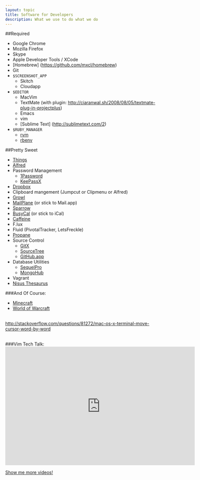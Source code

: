 ```yaml
---
layout: topic
title: Software for Developers
description: What we use to do what we do
---
```


##Required

* Google Chrome
* Mozilla Firefox
* Skype
* Apple Developer Tools / XCode
* [Homebrew] (https://github.com/mxcl/homebrew)
* Git
* `$SCREENSHOT_APP`
  * Skitch
  * Cloudapp
* `$EDITOR` 
  * MacVim
  * TextMate (with plugin: http://ciaranwal.sh/2008/08/05/textmate-plug-in-projectplus)
  * Emacs
  * vim
  * [Sublime Text] (http://sublimetext.com/2)
* `$RUBY_MANAGER`
  * [rvm](https://rvm.beginrescueend.com/rvm/install/)
  * [rbenv](https://github.com/sstephenson/rbenv)

##Pretty Sweet

* [Things](http://culturedcode.com/things/)
* [Alfred](http://www.alfredapp.com/)
* Password Management
  * [1Password](https://agilebits.com/onepassword)
  * [KeePassX](http://www.keepassx.org/)
* [Dropbox](http://www.dropbox.com/)
* Clipboard mangement (Jumpcut or Clipmenu or Alfred)
* [Growl](http://growl.info/)
* [MailPlane](http://mailplaneapp.com/new_index) (or stick to Mail.app)
* [Sparrow](http://sparrowmailapp.com)
* [BusyCal](http://www.busymac.com/) (or stick to iCal)
* [Caffeine](http://lightheadsw.com/caffeine/)
* F.lux
* Fluid (PivotalTracker, LetsFreckle)
* [Propane](http://propaneapp.com/)
* Source Control
  * [GitX](http://gitx.laullon.com/)
  * [SourceTree](http://www.sourcetreeapp.com/)
  * [GitHub.app](http://mac.github.com/)
* Database Utilities
  * [SequelPro](http://www.sequelpro.com/)
  * [MongoHub](http://mongohub.todayclose.com/)
* Vagrant
* [Nisus Thesaurus](http://itunes.apple.com/us/app/nisus-thesaurus/id471448642?mt=12)

###And Of Course:
* [Minecraft](http://www.minecraft.net/)
* [World of Warcraft](http://us.battle.net/wow/en/)

&#x20;<br/><a href="http://stackoverflow.com/questions/81272/mac-os-x-terminal-move-cursor-word-by-word">http://stackoverflow.com/questions/81272/mac-os-x-terminal-move-cursor-word-by-word</a><br/><br/>

###Vim Tech Talk:
&#x20;<iframe src="http://player.vimeo.com/video/33166409?title=0&amp;byline=0&amp;portrait=0&amp;color=e61515" width="600" height="375" frameborder="0">&nbsp;</iframe>

[Show me more videos!](http://vimeo.com/highgroove/videos)
